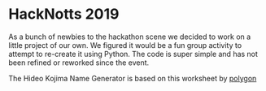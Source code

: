 # HackNotts 2019
As a bunch of newbies to the hackathon scene we decided to work on a little project of our own. We figured it would be a fun group activity to attempt to re-create it using Python. The code is super simple and has not been refined or reworked since the event.  

The Hideo Kojima Name Generator is based on this worksheet by [polygon](https://www.polygon.com/videos/2019/11/11/20959269/unraveled-kojima-name-generator-death-stranding)
